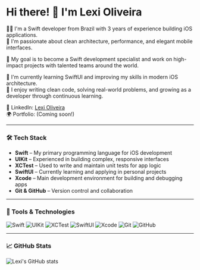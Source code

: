 # Hi there! 👋 I'm Lexi Oliveira

👩‍💻 I'm a Swift developer from Brazil with 3 years of experience building iOS applications.  
🚀 I'm passionate about clean architecture, performance, and elegant mobile interfaces.

🎯 My goal is to become a Swift development specialist and work on high-impact projects with talented teams around the world.

🧠 I'm currently learning SwiftUI and improving my skills in modern iOS architecture.  
📱 I enjoy writing clean code, solving real-world problems, and growing as a developer through continuous learning.
 
🔗 LinkedIn: [Lexi Oliveira](https://www.linkedin.com/in/lexi-oliveira/)  
🌍 Portfolio: (Coming soon!)

---

### 🛠️ Tech Stack

- **Swift** – My primary programming language for iOS development  
- **UIKit** – Experienced in building complex, responsive interfaces  
- **XCTest** – Used to write and maintain unit tests for app logic  
- **SwiftUI** – Currently learning and applying in personal projects  
- **Xcode** – Main development environment for building and debugging apps  
- **Git & GitHub** – Version control and collaboration

---

### 🚀 Tools & Technologies

![Swift](https://img.shields.io/badge/Swift-FA7343?style=flat&logo=swift&logoColor=white)
![UIKit](https://img.shields.io/badge/UIKit-000000?style=flat&logo=apple&logoColor=white)
![XCTest](https://img.shields.io/badge/XCTest-34C759?style=flat&logo=apple&logoColor=white)
![SwiftUI](https://img.shields.io/badge/SwiftUI-0A84FF?style=flat&logo=swift&logoColor=white)
![Xcode](https://img.shields.io/badge/Xcode-1575F9?style=flat&logo=xcode&logoColor=white)
![Git](https://img.shields.io/badge/Git-F05032?style=flat&logo=git&logoColor=white)
![GitHub](https://img.shields.io/badge/GitHub-181717?style=flat&logo=github&logoColor=white)

---

### 📈 GitHub Stats

![Lexi's GitHub stats](https://github-readme-stats.vercel.app/api?username=lexioliveira&show_icons=true&theme=dracula)
